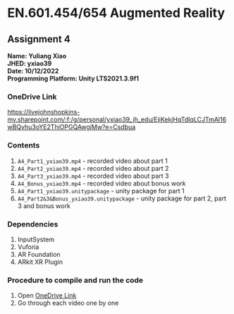 # EN.601.454/654 Augmented Reality

## Assignment 4

**Name: Yuliang Xiao**\
**JHED: yxiao39**\
**Date: 10/12/2022**\
**Programming Platform: Unity LTS2021.3.9f1**

### OneDrive Link
https://livejohnshopkins-my.sharepoint.com/:f:/g/personal/yxiao39_jh_edu/EjiKekjHqTdIqLCJTmAl16wBQvhu3oYE2ThiOPGQAwgjMw?e=Csdbua

### Contents

1. ```A4_Part1_yxiao39.mp4``` - recorded video about part 1
2. ```A4_Part2_yxiao39.mp4``` - recorded video about part 2
3. ```A4_Part3_yxiao39.mp4``` - recorded video about part 3
4. ```A4_Bonus_yxiao39.mp4``` - recorded video about bonus work
5. ```A4_Part1_yxiao39.unitypackage``` - unity package for part 1
6. ```A4_Part2&3&Bonus_yxiao39.unitypackage``` - unity package for part 2, part 3 and bonus work

### Dependencies

1. InputSystem
2. Vuforia
3. AR Foundation
4. ARkit XR Plugin

### Procedure to compile and run the code

1. Open [OneDrive Link](https://livejohnshopkins-my.sharepoint.com/:f:/g/personal/yxiao39_jh_edu/EjiKekjHqTdIqLCJTmAl16wBQvhu3oYE2ThiOPGQAwgjMw?e=Csdbua)
2. Go through each video one by one

